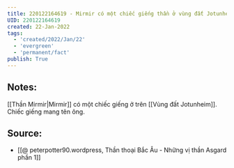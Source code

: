 ```yaml
---
title: 220122164619 - Mirmir có một chiếc giếng thần ở vùng đất Jotunheim
UID: 220122164619
created: 22-Jan-2022
tags:
  - 'created/2022/Jan/22'
  - 'evergreen'
  - 'permanent/fact'
publish: True
---
```

## Notes:
[[Thần Mirmir|Mirmir]] có một chiếc giếng ở trên [[Vùng đất Jotunheim]]. Chiếc giếng mang tên ông.

## Source:
- [[@ peterpotter90.wordpress, Thần thoại Bắc Âu - Những vị thần Asgard phần 1]]


